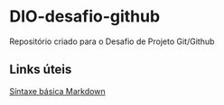 # DIO-desafio-github
Repositório criado para o Desafio de Projeto Git/Github

## Links úteis

[Síntaxe básica Markdown](http://www.markdownguide.org/basic-syntax/)
